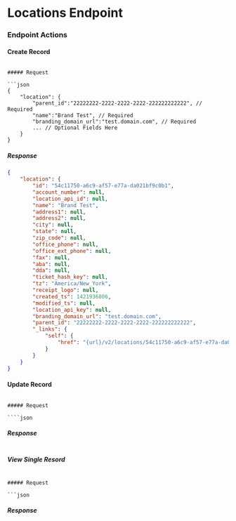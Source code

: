 # Locations Endpoint

### Endpoint Actions

#### Create Record

```

##### Request

```json
{
    "location": {
        "parent_id":"22222222-2222-2222-2222-222222222222", // Required
        "name":"Brand Test", // Required
        "branding_domain_url":"test.domain.com", // Required
        ... // Optional Fields Here
    }
}
```

##### Response 

``` json
{
    "location": {
        "id": "54c11750-a6c9-af57-e77a-da021bf9c0b1",
        "account_number": null, 
        "location_api_id": null,
        "name": "Brand Test",
        "address1": null,
        "address2": null,
        "city": null,
        "state": null,
        "zip_code": null,
        "office_phone": null,
        "office_ext_phone": null,
        "fax": null,
        "aba": null,
        "dda": null,
        "ticket_hash_key": null,
        "tz": "America/New_York",
        "receipt_logo": null,
        "created_ts": 1421936806,
        "modified_ts": null,
        "location_api_key": null,
        "branding_domain_url": "test.domain.com",
        "parent_id": "22222222-2222-2222-2222-222222222222",
        "_links": {
            "self": {
                "href": "{url}/v2/locations/54c11750-a6c9-af57-e77a-da021bf9c0b1"
            }
        }
    }
}
```

#### Update Record

```

##### Request 

````json

```

##### Response

```json

```

##### View Single Resord

```

##### Request

```json

```

##### Response

```json

```





